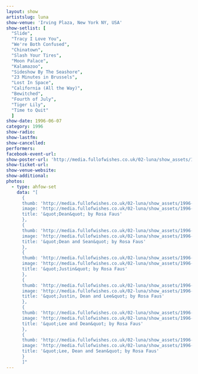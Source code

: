 ```yaml
---
layout: show
artistslug: luna
show-venue: 'Irving Plaza, New York NY, USA'
show-setlist: [
  "Slide",
  "Tracy I Love You",
  "We're Both Confused",
  "Chinatown",
  "Slash Your Tires",
  "Moon Palace",
  "Kalamazoo",
  "Sideshow By The Seashore",
  "23 Minutes in Brussels",
  "Lost In Space",
  "California (All the Way)",
  "Bewitched",
  "Fourth of July",
  "Tiger Lily",
  "Time to Quit"
  ]
show-date: 1996-06-07
category: 1996
show-radio: 
show-lastfm: 
show-cancelled: 
performers: 
facebook-event-url: 
show-poster-url: 'http://media.fullofwishes.co.uk/02-luna/show_assets/1996-06-07/1996-06-07-luna-poster.jpg'
show-ticket-url: 
show-venue-website: 
show-additional: 
photos:
  - type: ahfow-set
    data: "[
      {
      thumb: 'http://media.fullofwishes.co.uk/02-luna/show_assets/1996-10-05/19961005_pradejon_01.jpg',
      image: 'http://media.fullofwishes.co.uk/02-luna/show_assets/1996-10-05/19961005_pradejon_01.jpg',
      title: '&quot;Dean&quot; by Rosa Faus'
      },
      {
      thumb: 'http://media.fullofwishes.co.uk/02-luna/show_assets/1996-10-05/19961005_pradejon_02.jpg',
      image: 'http://media.fullofwishes.co.uk/02-luna/show_assets/1996-10-05/19961005_pradejon_02.jpg',
      title: '&quot;Dean and Sean&quot; by Rosa Faus'
      },
      {
      thumb: 'http://media.fullofwishes.co.uk/02-luna/show_assets/1996-10-05/19961005_pradejon_03.jpg',
      image: 'http://media.fullofwishes.co.uk/02-luna/show_assets/1996-10-05/19961005_pradejon_03.jpg',
      title: '&quot;Justin&quot; by Rosa Faus'
      },
      {
      thumb: 'http://media.fullofwishes.co.uk/02-luna/show_assets/1996-10-05/19961005_pradejon_04.jpg',
      image: 'http://media.fullofwishes.co.uk/02-luna/show_assets/1996-10-05/19961005_pradejon_04.jpg',
      title: '&quot;Justin, Dean and Lee&quot; by Rosa Faus'
      },
      {
      thumb: 'http://media.fullofwishes.co.uk/02-luna/show_assets/1996-10-05/19961005_pradejon_05.jpg',
      image: 'http://media.fullofwishes.co.uk/02-luna/show_assets/1996-10-05/19961005_pradejon_05.jpg',
      title: '&quot;Lee and Dean&quot; by Rosa Faus'
      },
      {
      thumb: 'http://media.fullofwishes.co.uk/02-luna/show_assets/1996-10-05/19961005_pradejon_06.jpg',
      image: 'http://media.fullofwishes.co.uk/02-luna/show_assets/1996-10-05/19961005_pradejon_06.jpg',
      title: '&quot;Lee, Dean and Sean&quot; by Rosa Faus'
      }
      ]"
---
```


